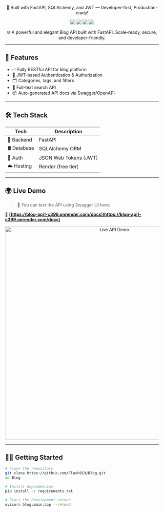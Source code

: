 <p align="center">
  🚀 Built with FastAPI, SQLAlchemy, and JWT — Developer-first, Production-ready!
</p>


<p align="center">
  <img src="https://img.shields.io/github/stars/Flash019/Blog?style=flat-square" />
  <img src="https://img.shields.io/github/forks/Flash019/Blog?style=flat-square" />
  <img src="https://img.shields.io/github/issues/Flash019/Blog?style=flat-square" />
  <img src="https://img.shields.io/github/license/Flash019/Blog?style=flat-square" />
</p>

<p align="center">
  🌐 A powerful and elegant Blog API built with FastAPI. Scale-ready, secure, and developer-friendly.
</p>

---

## 🚀 Features

- ✅ Fully RESTful API for blog platform
- 🔐 JWT-based Authentication & Authorization
- 🗂️ Categories, tags, and filters
- 🔎 Full-text search API
- 📦 Auto-generated API docs via Swagger/OpenAPI

---

## 🛠 Tech Stack

| Tech       | Description                  |
|------------|------------------------------|
| 🚀 Backend | FastAPI                      |
| 🛢️ Database | SQLAlchemy ORM |
| 🔐 Auth    | JSON Web Tokens (JWT)        |
| ☁️ Hosting | Render (free tier)           |

---

## 🌍 Live Demo

> 📌 You can test the API using Swagger UI here:

📎 **[https://blog-api1-c399.onrender.com/docs](https://blog-api1-c399.onrender.com/docs)**

<p align="center">
  <img src="https://github.com/Flash019/Blog/assets/demo-preview.gif" alt="Live API Demo" width="700"/>
</p>

---

## 🧑‍💻 Getting Started

```bash
# Clone the repository
git clone https://github.com/Flash019/Blog.git
cd Blog

# Install dependencies
pip install -r requirements.txt

# Start the development server
uvicorn blog.main:app --reload
